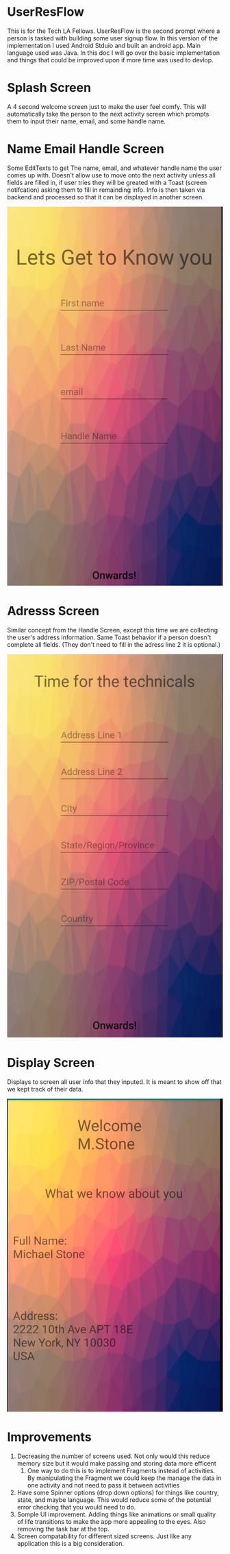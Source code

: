 # UserResFlow
This is for the Tech LA Fellows. UserResFlow is the second prompt where a person is tasked with building some user signup flow.
In this version of the implementation I used Android Stduio and built an android app. Main language used was Java.
In this doc I will go over the basic implementation and things that could be improved upon if more time was used to devlop.




# Splash Screen

A 4 second welcome screen just to make the user feel comfy. This will automatically take the person to the next activity screen
which prompts them to input their name, email, and some handle name.

# Name Email Handle Screen
Some EditTexts to get The name, email, and whatever handle name the user comes up with. Doesn't allow use to move onto the next
activity unless all fields are filled in, if user tries they will be greated with a Toast (screen notifcation) asking them to
fill in remainding info. Info is then taken via backend and processed so that it can be displayed in another screen.

![username screen](username.png)

# Adresss Screen
Similar concept from the Handle Screen, except this time we are collecting the user's address information. Same Toast behavior if a person doesn't
complete all fields. (They don't need to fill in the adress line 2 it is optional.)

![address screen](address.png)

# Display Screen
Displays to screen all user info that they inputed. It is meant to show off that we kept track of their data.

![display screen](Display.png)

# Improvements

1. Decreasing the number of screens used. Not only would this reduce memory size but it would make passing and storing data more efficent
   1. One way to do this is to implement Fragments instead of activities. By manipulating the Fragment we could keep the manage the data in one activity and not need to pass it between activities
2. Have some Spinner options (drop down options) for things like country, state, and maybe language. This would reduce some of the potential error checking that you would need to do.
3. Somple UI improvement. Adding things like animations or small quality of life transitions to make the app more appealing to the eyes. Also removing the task bar at the top.
4. Screen compatability for different sized screens. Just like any application this is a big consideration.

